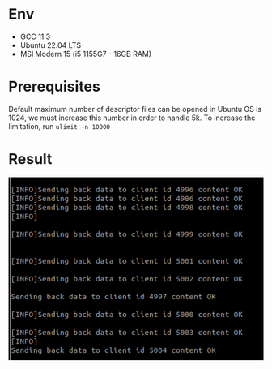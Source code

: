 # Env

- GCC 11.3
- Ubuntu 22.04 LTS
- MSI Modern 15 (i5 1155G7 - 16GB RAM)

# Prerequisites

Default maximum number of descriptor files can be opened in Ubuntu OS is 1024, we must increase this number in order to handle 5k.
To increase the limitation, run `ulimit -n 10000`

# Result

![Tested result](./screenshot.png "Benchmarked with simple node client")
